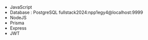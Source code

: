 - JavaScript
- Database : PostgreSQL  fullstack2024:npp1egy4@localhost:9999
- NodeJS
- Prisma
- Express
- JWT
  

